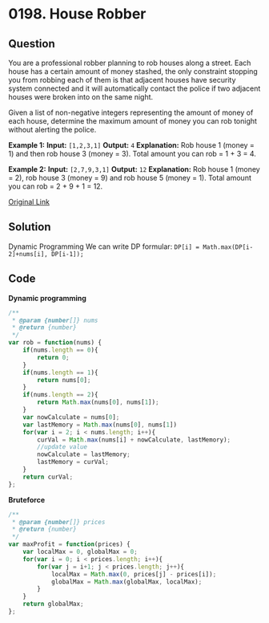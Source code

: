 
# 0198. House Robber

## Question
You are a professional robber planning to rob houses along a street. Each house has a certain amount of money stashed, the only constraint stopping you from robbing each of them is that adjacent houses have security system connected and it will automatically contact the police if two adjacent houses were broken into on the same night.

Given a list of non-negative integers representing the amount of money of each house, determine the maximum amount of money you can rob tonight without alerting the police.


**Example 1:**
**Input:** `[1,2,3,1]`
**Output:** `4`
**Explanation:** Rob house 1 (money = 1) and then rob house 3 (money = 3).
             Total amount you can rob = 1 + 3 = 4.

**Example 2:**
**Input:** `[2,7,9,3,1]`
**Output:** `12`
**Explanation:** Rob house 1 (money = 2), rob house 3 (money = 9) and rob house 5 (money = 1).
             Total amount you can rob = 2 + 9 + 1 = 12.


[Original Link](https://leetcode.com/problems/house-robber/)

## Solution
Dynamic Programming
We can write DP formular: `DP[i] = Math.max(DP[i-2]+nums[i], DP[i-1]);`



## Code
**Dynamic programming**
```javascript
/**
 * @param {number[]} nums
 * @return {number}
 */
var rob = function(nums) {
    if(nums.length == 0){
        return 0;
    }
    if(nums.length == 1){
        return nums[0];
    }
    if(nums.length == 2){
        return Math.max(nums[0], nums[1]);
    }
    var nowCalculate = nums[0];
    var lastMemory = Math.max(nums[0], nums[1])
    for(var i = 2; i < nums.length; i++){
        curVal = Math.max(nums[i] + nowCalculate, lastMemory);
        //update value
        nowCalculate = lastMemory;
        lastMemory = curVal;
    }
    return curVal;
};

```

**Bruteforce**
```javascript
/**
 * @param {number[]} prices
 * @return {number}
 */
var maxProfit = function(prices) {
    var localMax = 0, globalMax = 0;
    for(var i = 0; i < prices.length; i++){
        for(var j = i+1; j < prices.length; j++){
            localMax = Math.max(0, prices[j] - prices[i]);
            globalMax = Math.max(globalMax, localMax);
        }
    }
    return globalMax;
};
```

